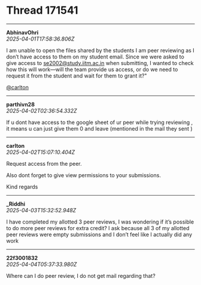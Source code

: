 # Thread 171541


---
**AbhinavOhri**  
*2025-04-01T17:58:36.806Z*


I am unable to open the files shared by the students I am peer reviewing as I don’t have access to them on my student email. Since we were asked to give access to se2002@study.iitm.ac.in when submitting, I wanted to check how this will work—will the team provide us access, or do we need to request it from the student and wait for them to grant it?"

[@carlton](/u/carlton)




---
**parthivn28**  
*2025-04-02T02:36:54.332Z*


If u dont have access to the google sheet of ur peer while trying reviewing , it means u can just give them 0 and leave (mentioned in the mail they sent )




---
**carlton**  
*2025-04-02T15:07:10.404Z*


Request access from the peer.

Also dont forget to give view permissions to your submissions.

Kind regards




---
**_Riddhi**  
*2025-04-03T15:32:52.948Z*


I have completed my allotted 3 peer reviews, I was wondering if it’s possible to do more peer reviews for extra credit? I ask because all 3 of my allotted peer reviews were empty submissions and I don’t feel like I actually did any work




---
**22f3001832**  
*2025-04-04T05:37:33.980Z*


Where can I do peer review, I do not get mail regarding that?


